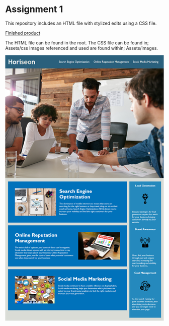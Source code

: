 # Assignment 1
This repository includes an HTML file with stylized edits using a CSS file. 

[Finished product](https://lilniz.github.io/Assignments/#social-media-marketing)

The HTML file can be found in the root.
The CSS file can be found in; Assets/css
Images referenced and used are found within; Assets/images.

![Hw_demo.png](Assets/Hw_demo.png)
